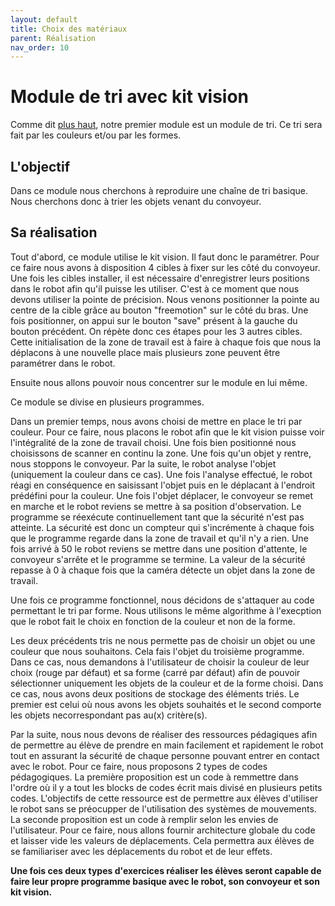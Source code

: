 ```yaml
---
layout: default
title: Choix des matériaux
parent: Réalisation
nav_order: 10
---
```


# Module de tri avec kit vision

Comme dit [plus haut](../applications/chaineTri.md), notre premier module est un module de tri. Ce tri sera fait par les couleurs et/ou par les formes.

## L'objectif

Dans ce module nous cherchons à reproduire une chaîne de tri basique. Nous cherchons donc à trier les objets venant du convoyeur.

## Sa réalisation

Tout d'abord, ce module utilise le kit vision. Il faut donc le paramétrer. Pour ce faire nous avons à disposition 4 cibles à fixer sur les côté du convoyeur. 
Une fois les cibles installer, il est nécessaire d'enregistrer leurs positions dans le robot afin qu'il puisse les utiliser. C'est à ce moment que nous devons utiliser la pointe de précision. 
Nous venons positionner la pointe au centre de la cible grâce au bouton "freemotion" sur le côté du bras. Une fois positionner, on appui sur le bouton "save" présent à la gauche du bouton précédent. On répète donc ces étapes pour les 3 autres cibles. 
Cette initialisation de la zone de travail est à faire à chaque fois que nous la déplacons à une nouvelle place mais plusieurs zone peuvent être paramétrer dans le robot. 


Ensuite nous allons pouvoir nous concentrer sur le module en lui même. 

Ce module se divise en plusieurs programmes. 

Dans un premier temps, nous avons choisi de mettre en place le tri par couleur. Pour ce faire, nous placons le robot afin que le kit vision puisse voir l'intégralité de la zone de travail choisi. Une fois bien positionné nous choisissons de scanner en continu la zone. Une fois qu'un objet y rentre, nous stoppons le convoyeur. Par la suite, le robot analyse l'objet (uniquement la couleur dans ce cas). Une fois l'analyse effectué, le robot réagi en conséquence en saisissant l'objet puis en le déplacant à l'endroit prédéfini pour la couleur. Une fois l'objet déplacer, le convoyeur se remet en marche et le robot reviens se mettre à sa position d'observation. Le programme se réexécute continuellement tant que la sécurité n'est pas atteinte. La sécurité est donc un compteur qui s'incrémente à chaque fois que le programme regarde dans la zone de travail et qu'il n'y a rien. Une fois arrivé à 50 le robot reviens se mettre dans une position d'attente, le convoyeur s'arrête et le programme se termine. La valeur de la sécurité repasse à 0 à chaque fois que la caméra détecte un objet dans la zone de travail.

Une fois ce programme fonctionnel, nous décidons de s'attaquer au code permettant le tri par forme. Nous utilisons le même algorithme à l'execption que le robot fait le choix en fonction de la couleur et non de la forme.

Les deux précédents tris ne nous permette pas de choisir un objet ou une couleur que nous souhaitons. Cela fais l'objet du troisième programme. Dans ce cas, nous demandons à l'utilisateur de choisir la couleur de leur choix (rouge par défaut) et sa forme (carré par défaut) afin de pouvoir sélectionner uniquement les objets de la couleur et de la forme choisi.
Dans ce cas, nous avons deux positions de stockage des éléments triés. Le premier est celui où nous avons les objets souhaités et le second comporte les objets necorrespondant pas au(x) critère(s).

Par la suite, nous nous devons de réaliser des ressources pédagiques afin de permettre au élève de prendre en main facilement et rapidement le robot tout en assurant la sécurité de chaque personne pouvant entrer en contact avec le robot. Pour ce faire, nous proposons 2 types de codes pédagogiques. 
La première proposition est un code à remmettre dans l'ordre où il y a tout les blocks de codes écrit mais divisé en plusieurs petits codes. L'objectifs de cette ressource est de permettre aux élèves d'utiliser le robot sans se préocupper de l'utilisation des systèmes de mouvements. 
La seconde proposition est un code à remplir selon les envies de l'utilisateur. Pour ce faire, nous allons fournir architecture globale du code et laisser vide les valeurs de déplacements. Cela permettra aux élèves de se familiariser avec les déplacements du robot et de leur effets. 


**Une fois ces deux types d'exercices réaliser les élèves seront capable de faire leur propre programme basique avec le robot, son convoyeur et son kit vision.**